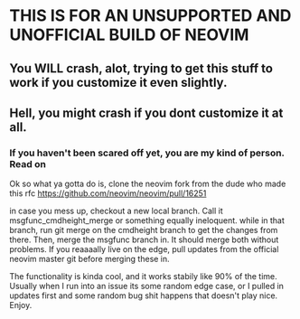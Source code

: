 # THIS IS FOR AN UNSUPPORTED AND UNOFFICIAL BUILD OF NEOVIM
## You WILL crash, alot, trying to get this stuff to work if you customize it even slightly.
## Hell, you might crash if you dont customize it at all.

### If you haven't been scared off yet, you are my kind of person. Read on
Ok so what ya gotta do is, clone the neovim fork from the dude who made this rfc
https://github.com/neovim/neovim/pull/16251

in case you mess up, checkout a new local branch. Call it msgfunc_cmdheight_merge or something equally ineloquent. while in that branch, run git merge on the cmdheight branch to get the changes from there. Then, merge the msgfunc branch in. It should merge both without problems. If you reaaaally live on the edge, pull updates from the official neovim master git before merging these in. 

The functionality is kinda cool, and it works stabily like 90% of the time. Usually when I run into an issue its some random edge case, or I pulled in updates first and some random bug shit happens that doesn't play nice. Enjoy.

